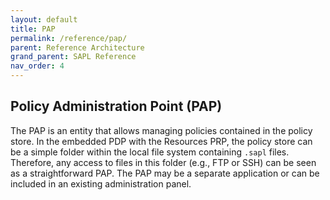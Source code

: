 ```yaml
---
layout: default
title: PAP
permalink: /reference/pap/
parent: Reference Architecture
grand_parent: SAPL Reference
nav_order: 4
---
```


## Policy Administration Point (PAP)

The PAP is an entity that allows managing policies contained in the policy store. In the embedded PDP with the Resources PRP, the policy store can be a simple folder within the local file system containing `.sapl` files. Therefore, any access to files in this folder (e.g., FTP or SSH) can be seen as a straightforward PAP. The PAP may be a separate application or can be included in an existing administration panel.